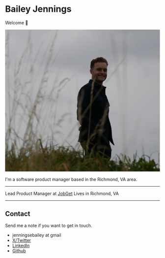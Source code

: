 # Bailey Jennings

Welcome 👋

![](assets/me.jpeg)

I'm a software product manager based in the Richmond, VA area.

---

Lead Product Manager at [JobGet](https://www.snagajob.com)
Lives in Richmond, VA

<!-- ## Talks and Interviews

[Interview on Lenny's Podcast](https://www.youtube.com/watch?v=nTr21kgCFF4)
: *Jan 2025* — "Linear's secrets to building beloved B2B products" we get tactical

[The Heirloom Tomato Org Chart](https://www.youtube.com/watch?v=I4vvBidQcck)
: *Jun 2024* — a talk given at Figma Config about anti-patterns in startup org chart design -->

<!-- ## Writing

[There has never been a better time to be a coder](coder.html)
: *Apr 2025* — Vibe coding, low code, medium code... it's all good, and it's all a lot of fun -->

---

## Contact

Send me a note if you want to get in touch.

- jenningsebailey at gmail
- [X/Twitter](https://x.com/bailey_jennings)
- [LinkedIn](https://www.linkedin.com/in/baileyjennings/)
- [Github](https://github.com/jenningsb2)
